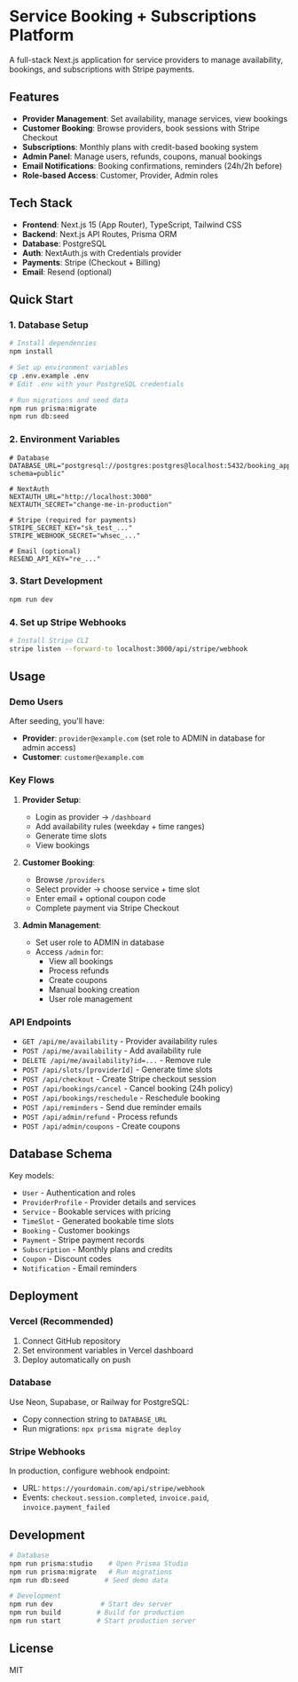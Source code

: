 # Service Booking + Subscriptions Platform

A full-stack Next.js application for service providers to manage availability, bookings, and subscriptions with Stripe payments.

## Features

- **Provider Management**: Set availability, manage services, view bookings
- **Customer Booking**: Browse providers, book sessions with Stripe Checkout
- **Subscriptions**: Monthly plans with credit-based booking system
- **Admin Panel**: Manage users, refunds, coupons, manual bookings
- **Email Notifications**: Booking confirmations, reminders (24h/2h before)
- **Role-based Access**: Customer, Provider, Admin roles

## Tech Stack

- **Frontend**: Next.js 15 (App Router), TypeScript, Tailwind CSS
- **Backend**: Next.js API Routes, Prisma ORM
- **Database**: PostgreSQL
- **Auth**: NextAuth.js with Credentials provider
- **Payments**: Stripe (Checkout + Billing)
- **Email**: Resend (optional)

## Quick Start

### 1. Database Setup

```bash
# Install dependencies
npm install

# Set up environment variables
cp .env.example .env
# Edit .env with your PostgreSQL credentials

# Run migrations and seed data
npm run prisma:migrate
npm run db:seed
```

### 2. Environment Variables

```env
# Database
DATABASE_URL="postgresql://postgres:postgres@localhost:5432/booking_app?schema=public"

# NextAuth
NEXTAUTH_URL="http://localhost:3000"
NEXTAUTH_SECRET="change-me-in-production"

# Stripe (required for payments)
STRIPE_SECRET_KEY="sk_test_..."
STRIPE_WEBHOOK_SECRET="whsec_..."

# Email (optional)
RESEND_API_KEY="re_..."
```

### 3. Start Development

```bash
npm run dev
```

### 4. Set up Stripe Webhooks

```bash
# Install Stripe CLI
stripe listen --forward-to localhost:3000/api/stripe/webhook
```

## Usage

### Demo Users

After seeding, you'll have:
- **Provider**: `provider@example.com` (set role to ADMIN in database for admin access)
- **Customer**: `customer@example.com`

### Key Flows

1. **Provider Setup**:
   - Login as provider → `/dashboard`
   - Add availability rules (weekday + time ranges)
   - Generate time slots
   - View bookings

2. **Customer Booking**:
   - Browse `/providers`
   - Select provider → choose service + time slot
   - Enter email + optional coupon code
   - Complete payment via Stripe Checkout

3. **Admin Management**:
   - Set user role to ADMIN in database
   - Access `/admin` for:
     - View all bookings
     - Process refunds
     - Create coupons
     - Manual booking creation
     - User role management

### API Endpoints

- `GET /api/me/availability` - Provider availability rules
- `POST /api/me/availability` - Add availability rule
- `DELETE /api/me/availability?id=...` - Remove rule
- `POST /api/slots/[providerId]` - Generate time slots
- `POST /api/checkout` - Create Stripe checkout session
- `POST /api/bookings/cancel` - Cancel booking (24h policy)
- `POST /api/bookings/reschedule` - Reschedule booking
- `POST /api/reminders` - Send due reminder emails
- `POST /api/admin/refund` - Process refunds
- `POST /api/admin/coupons` - Create coupons

## Database Schema

Key models:
- `User` - Authentication and roles
- `ProviderProfile` - Provider details and services
- `Service` - Bookable services with pricing
- `TimeSlot` - Generated bookable time slots
- `Booking` - Customer bookings
- `Payment` - Stripe payment records
- `Subscription` - Monthly plans and credits
- `Coupon` - Discount codes
- `Notification` - Email reminders

## Deployment

### Vercel (Recommended)

1. Connect GitHub repository
2. Set environment variables in Vercel dashboard
3. Deploy automatically on push

### Database

Use Neon, Supabase, or Railway for PostgreSQL:
- Copy connection string to `DATABASE_URL`
- Run migrations: `npx prisma migrate deploy`

### Stripe Webhooks

In production, configure webhook endpoint:
- URL: `https://yourdomain.com/api/stripe/webhook`
- Events: `checkout.session.completed`, `invoice.paid`, `invoice.payment_failed`

## Development

```bash
# Database
npm run prisma:studio    # Open Prisma Studio
npm run prisma:migrate   # Run migrations
npm run db:seed         # Seed demo data

# Development
npm run dev            # Start dev server
npm run build         # Build for production
npm run start         # Start production server
```

## License

MIT